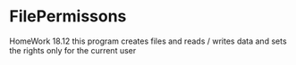 # FilePermissons
HomeWork 18.12
this program creates files and reads / writes data and sets the rights only for the current user
